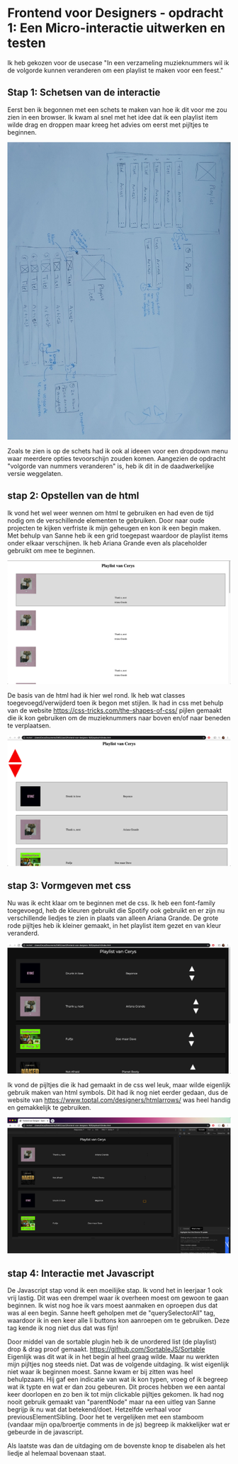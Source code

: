 # Frontend voor Designers - opdracht 1: Een Micro-interactie uitwerken en testen

Ik heb gekozen voor de usecase "In een verzameling muzieknummers wil ik de volgorde kunnen veranderen om een playlist te maken voor een feest."

## Stap 1: Schetsen van de interactie

Eerst ben ik begonnen met een schets te maken van hoe ik dit voor me zou zien in een browser. Ik kwam al snel met het idee dat ik een playlist item wilde drag en droppen maar kreeg het advies om eerst met pijltjes te beginnen. 

![Interacties schets](img/schetsInteractie.jpg "Interactie schets")

Zoals te zien is op de schets had ik ook al ideeen voor een dropdown menu waar meerdere opties tevoorschijn zouden komen. Aangezien de opdracht "volgorde van nummers veranderen" is, heb ik dit in de daadwerkelijke versie weggelaten.

## stap 2: Opstellen van de html

Ik vond het wel weer wennen om html te gebruiken en had even de tijd nodig om de verschillende elementen te gebruiken. Door naar oude projecten te kijken verfriste ik mijn geheugen en kon ik een begin maken. Met behulp van Sanne heb ik een grid toegepast waardoor de playlist items onder elkaar verschijnen. Ik heb Ariana Grande even als placeholder gebruikt om mee te beginnen.

![Playlist versie 01](img/versie01Playlist.png "Basis html")

De basis van de html had ik hier wel rond. Ik heb wat classes toegevoegd/verwijderd toen ik begon met stijlen. Ik had in css met behulp van de website https://css-tricks.com/the-shapes-of-css/ pijlen gemaakt die ik kon gebruiken om de muzieknummers naar boven en/of naar beneden te verplaatsen.

![Playlist versie 02](img/versie02Playlist.png "pijlen css")

## stap 3: Vormgeven met css

Nu was ik echt klaar om te beginnen met de css. Ik heb een font-family toegevoegd, heb de kleuren gebruikt die Spotify ook gebruikt en er zijn nu verschillende liedjes te zien in plaats van alleen Ariana Grande. De grote rode pijltjes heb ik kleiner gemaakt, in het playlist item gezet en van kleur veranderd. 

![Playlist versie 03](img/versie03Playlist.png "versie 1 vormgeving")

Ik vond de pijltjes die ik had gemaakt in de css wel leuk, maar wilde eigenlijk gebruik maken van html symbols. Dit had ik nog niet eerder gedaan, dus de website van https://www.toptal.com/designers/htmlarrows/ was heel handig en gemakkelijk te gebruiken. 

![Playlist versie 04](img/versie04Playlist.png "versie 2 vormgeving")

## stap 4: Interactie met Javascript

De Javascript stap vond ik een moeilijke stap. Ik vond het in leerjaar 1 ook vrij lastig. Dit was een drempel waar ik overheen moest om gewoon te gaan beginnen. Ik wist nog hoe ik vars moest aanmaken en oproepen dus dat was al een begin. Sanne heeft geholpen met de "querySelectorAll" tag, waardoor ik in een keer alle li buttons kon aanroepen om te gebruiken. Deze tag kende ik nog niet dus dat was fijn!

Door middel van de sortable plugin heb ik de unordered list (de playlist) drop & drag proof gemaakt. https://github.com/SortableJS/Sortable
Eigenlijk was dit wat ik in het begin al heel graag wilde. Maar nu werkten mijn pijltjes nog steeds niet. Dat was de volgende uitdaging.
Ik wist eigenlijk niet waar ik beginnen moest. Sanne kwam er bij zitten was heel behulpzaam. Hij gaf een indicatie van wat ik kon typen, vroeg of ik begreep wat ik typte en wat er dan zou gebeuren. Dit proces hebben we een aantal keer doorlopen en zo ben ik tot mijn clickable pijltjes gekomen.
Ik had nog nooit gebruik gemaakt van "parentNode" maar na een uitleg van Sanne begrijp ik nu wat dat betekend/doet. Hetzelfde verhaal voor previousElementSibling. Door het te vergelijken met een stamboom (vandaar mijn opa/broertje comments in de js) begreep ik makkelijker wat er gebeurde in de javascript.

Als laatste was dan de uitdaging om de bovenste knop te disabelen als het liedje al helemaal bovenaan staat. 
